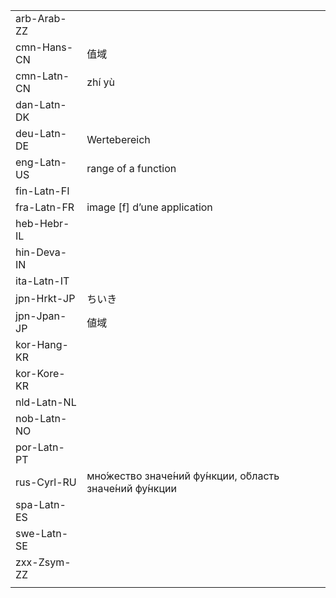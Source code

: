 | | | |
|-|-|-|
| arb-Arab-ZZ |  |  |
| cmn-Hans-CN | 值域 |  |
| cmn-Latn-CN | zhí yù |  |
| dan-Latn-DK |  |  |
| deu-Latn-DE | Wertebereich |  |
| eng-Latn-US | range of a function |  |
| fin-Latn-FI |  |  |
| fra-Latn-FR | image [f] d’une application |  |
| heb-Hebr-IL |  |  |
| hin-Deva-IN |  |  |
| ita-Latn-IT |  |  |
| jpn-Hrkt-JP | ちいき |  |
| jpn-Jpan-JP | 値域 |  |
| kor-Hang-KR |  |  |
| kor-Kore-KR |  |  |
| nld-Latn-NL |  |  |
| nob-Latn-NO |  |  |
| por-Latn-PT |  |  |
| rus-Cyrl-RU | мно́жество значе́ний фу́нкции, о́бласть значе́ний фу́нкции |  |
| spa-Latn-ES |  |  |
| swe-Latn-SE |  |  |
| zxx-Zsym-ZZ |  |  |
|  |  |  |